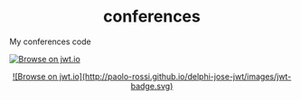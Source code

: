 # <div align="center">conferences</div>

My conferences code

<a href="http://jwt.io/">![Browse on jwt.io](http://paolo-rossi.github.io/delphi-jose-jwt/images/jwt-badge.svg "Browse on jwt.io")</a>

<div align="center"><a href="http://jwt.io/" target="_blank">![Browse on jwt.io](http://paolo-rossi.github.io/delphi-jose-jwt/images/jwt-badge.svg)</a></div>
